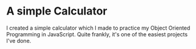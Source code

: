 # A simple Calculator

I created a simple calculator which I made to practice my Object Oriented Programming in JavaScript. Quite frankly, it's one of the easiest projects I've done.
